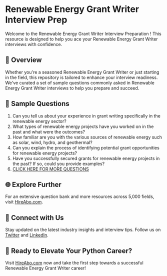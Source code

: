 # Renewable Energy Grant Writer Interview Prep

Welcome to the Renewable Energy Grant Writer Interview Preparation ! This resource is designed to help you ace your Renewable Energy Grant Writer interviews with confidence.

## 🚀 Overview

Whether you're a seasoned Renewable Energy Grant Writer or just starting in the field, this repository is tailored to enhance your interview readiness. We've curated a set of sample questions commonly asked in Renewable Energy Grant Writer interviews to help you prepare and succeed.

## 📝 Sample Questions

1. Can you tell us about your experience in grant writing specifically in the renewable energy sector?
2. What types of renewable energy projects have you worked on in the past and what were the outcomes?
3. How familiar are you with the various sources of renewable energy such as solar, wind, hydro, and geothermal?
4. Can you explain the process of identifying potential grant opportunities for renewable energy projects?
5. Have you successfully secured grants for renewable energy projects in the past? If so, could you provide examples?
6. [CLICK HERE FOR MORE QUESTIONS](https://hireabo.com/job/20_0_43/Renewable%20Energy%20Grant%20Writer)

## 🌐 Explore Further

For an extensive question bank and more resources across 5,000 fields, visit [HireAbo.com](https://www.hireabo.com).

## 📱 Connect with Us

Stay updated on the latest industry insights and interview tips. Follow us on [Twitter](https://twitter.com/hireabo) and [LinkedIn](https://www.linkedin.com/in/hire-abo-3609972a8/).

## 🚀 Ready to Elevate Your Python Career?

Visit [HireAbo.com](https://www.hireabo.com) now and take the first step towards a successful Renewable Energy Grant Writer career!
